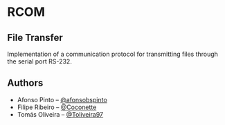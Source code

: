 # RCOM
## File Transfer
Implementation of a communication protocol for transmitting files through the serial port RS-232.

## Authors
* Afonso Pinto – [@afonsobspinto](https://github.com/afonsobspinto)
* Filipe Ribeiro – [@Coconette](https://github.com/Coconette)
* Tomás Oliveira – [@Toliveira97](https://github.com/Toliveira97)
